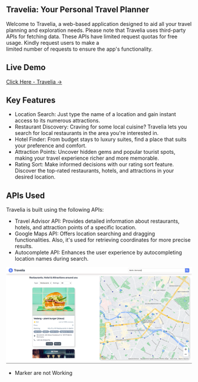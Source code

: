 ## Travelia: Your Personal Travel Planner
  Welcome to Travelia, a web-based application designed to aid all your travel planning and exploration needs.
  Please note that Travelia uses third-party APIs for fetching data. These APIs have limited request quotas for free usage. Kindly request users to make a       
  limited number of requests to ensure the app's functionality.

## Live Demo
  [Click Here - Travelia ->](https://travelia-explore-travel.netlify.app/)

## Key Features
  - Location Search: Just type the name of a location and gain instant access to its numerous attractions.
  - Restaurant Discovery: Craving for some local cuisine? Travelia lets you search for local restaurants in the area you're interested in.
  - Hotel Finder: From budget stays to luxury suites, find a place that suits your preference and comfort.
  - Attraction Points: Uncover hidden gems and popular tourist spots, making your travel experience richer and more memorable.
  - Rating Sort: Make informed decisions with our rating sort feature. Discover the top-rated restaurants, hotels, and attractions in your desired location.

## APIs Used 
Travelia is built using the following APIs:
  - Travel Advisor API: Provides detailed information about restaurants, hotels, and attraction points of a specific location.
  - Google Maps API: Offers location searching and dragging functionalities. Also, it's used for retrieving coordinates for more precise results.
  - Autocomplete API: Enhances the user experience by autocompleting location names during search.

![App Screenshot](https://github.com/Kaushal12Shinde/Travelia/blob/main/travelia_SS_.png)

- Marker are not Working

